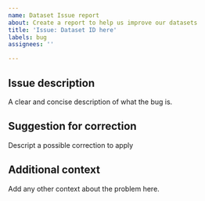 ```yaml
---
name: Dataset Issue report
about: Create a report to help us improve our datasets
title: 'Issue: Dataset ID here'
labels: bug
assignees: ''

---
```


## Issue description
A clear and concise description of what the bug is.

## Suggestion for correction
Descript a possible correction to apply

## Additional context
Add any other context about the problem here.
